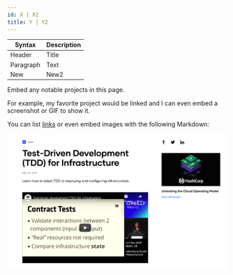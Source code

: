 ```yaml
---
id: X | X2
title: Y | Y2
---
```


| Syntax      | Description |
| ----------- | ----------- |
| Header      | Title       |
| Paragraph   | Text        |
| New         | New2        |

Embed any notable projects in this page.

For example, my favorite project would be linked and I can even embed
a screenshot or GIF to show it.

You can list [links](https://www.hashicorp.com/resources/test-driven-development-tdd-for-infrastructure)
or even embed images with the following Markdown:

![Add alternate text for image](./assets/rosemary.png)
